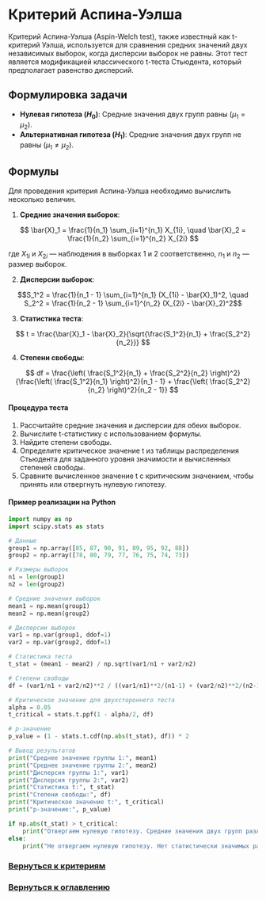 # Критерий Аспина-Уэлша

Критерий Аспина-Уэлша (Aspin-Welch test), также известный как t-критерий Уэлша, используется для сравнения средних значений двух независимых выборок, когда дисперсии выборок не равны. Этот тест является модификацией классического t-теста Стьюдента, который предполагает равенство дисперсий.

## Формулировка задачи

- **Нулевая гипотеза ($H_0$)**: Средние значения двух групп равны ($\mu_1 = \mu_2$).
- **Альтернативная гипотеза ($H_1$)**: Средние значения двух групп не равны ($\mu_1 \neq \mu_2$).

## Формулы

Для проведения критерия Аспина-Уэлша необходимо вычислить несколько величин.

1. **Средние значения выборок**:

$$
\bar{X}_1 = \frac{1}{n_1} \sum_{i=1}^{n_1} X_{1i}, \quad \bar{X}_2 = \frac{1}{n_2} \sum_{i=1}^{n_2} X_{2i}
$$

где $X_{1i}$ и $X_{2i}$ — наблюдения в выборках 1 и 2 соответственно, $n_1$ и $n_2$ — размер выборок.

2. **Дисперсии выборок**:

$$S_1^2 = \frac{1}{n_1 - 1} \sum_{i=1}^{n_1} (X_{1i} - \bar{X}_1)^2, \quad S_2^2 = \frac{1}{n_2 - 1} \sum_{i=1}^{n_2} (X_{2i} - \bar{X}_2)^2$$

3. **Статистика теста**:

$$
t = \frac{\bar{X}_1 - \bar{X}_2}{\sqrt{\frac{S_1^2}{n_1} + \frac{S_2^2}{n_2}}}
$$

4. **Степени свободы**:

$$
df = \frac{\left( \frac{S_1^2}{n_1} + \frac{S_2^2}{n_2} \right)^2}{\frac{\left( \frac{S_1^2}{n_1} \right)^2}{n_1 - 1} + \frac{\left( \frac{S_2^2}{n_2} \right)^2}{n_2 - 1}}
$$

#### Процедура теста

1. Рассчитайте средние значения и дисперсии для обеих выборок.
2. Вычислите t-статистику с использованием формулы.
3. Найдите степени свободы.
4. Определите критическое значение t из таблицы распределения Стьюдента для заданного уровня значимости и вычисленных степеней свободы.
5. Сравните вычисленное значение t с критическим значением, чтобы принять или отвергнуть нулевую гипотезу.

#### Пример реализации на Python

```python
import numpy as np
import scipy.stats as stats

# Данные
group1 = np.array([85, 87, 90, 91, 89, 95, 92, 88])
group2 = np.array([78, 80, 79, 77, 76, 75, 74, 73])

# Размеры выборок
n1 = len(group1)
n2 = len(group2)

# Средние значения выборок
mean1 = np.mean(group1)
mean2 = np.mean(group2)

# Дисперсии выборок
var1 = np.var(group1, ddof=1)
var2 = np.var(group2, ddof=1)

# Статистика теста
t_stat = (mean1 - mean2) / np.sqrt(var1/n1 + var2/n2)

# Степени свободы
df = (var1/n1 + var2/n2)**2 / ((var1/n1)**2/(n1-1) + (var2/n2)**2/(n2-1))

# Критическое значение для двухстороннего теста
alpha = 0.05
t_critical = stats.t.ppf(1 - alpha/2, df)

# p-значение
p_value = (1 - stats.t.cdf(np.abs(t_stat), df)) * 2

# Вывод результатов
print("Среднее значение группы 1:", mean1)
print("Среднее значение группы 2:", mean2)
print("Дисперсия группы 1:", var1)
print("Дисперсия группы 2:", var2)
print("Статистика t:", t_stat)
print("Степени свободы:", df)
print("Критическое значение t:", t_critical)
print("p-значение:", p_value)

if np.abs(t_stat) > t_critical:
    print("Отвергаем нулевую гипотезу. Средние значения двух групп различаются.")
else:
    print("Не отвергаем нулевую гипотезу. Нет статистически значимых различий между средними значениями двух групп.")
```

### [Вернуться к критериям](../Navigation_criteria.md)

### [Вернуться к оглавлению](../../README.md)